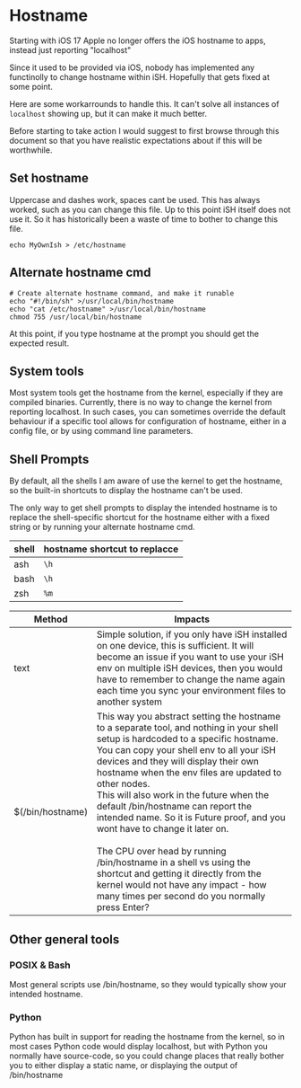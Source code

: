 # Hostname

Starting with iOS 17 Apple no longer offers the iOS hostname to apps, instead just reporting "localhost"

Since it used to be provided via iOS, nobody has implemented any functinolly to change hostname within iSH. Hopefully that gets fixed at some point.

Here are some workarrounds to handle this. It can't solve all instances of `localhost` showing up, but it can make it much better.

Before starting to take action I would suggest to first browse through this document so that you have realistic expectations about if this will be worthwhile.

## Set hostname

Uppercase and dashes work, spaces cant be used. This has always worked, such as you can change this file. Up to this point iSH itself does not use it. So it has historically been a waste of time to bother to change this file.

``` shell
echo MyOwnIsh > /etc/hostname
```

## Alternate hostname cmd

``` shell
# Create alternate hostname command, and make it runable
echo "#!/bin/sh" >/usr/local/bin/hostname
echo "cat /etc/hostname" >/usr/local/bin/hostname
chmod 755 /usr/local/bin/hostname
```

At this point, if you type hostname at the prompt you should get the expected result.

## System tools

Most system tools get the hostname from the kernel, especially if they are compiled binaries. Currently, there is no way to change the kernel from reporting localhost.
In such cases, you can sometimes override the default behaviour if a specific tool allows for configuration of hostname, either in a config file, or by using command line parameters.

## Shell Prompts

By default, all the shells I am aware of use the kernel to get the hostname, so the built-in shortcuts to display the hostname can't be used.

The only way to get shell prompts to display the intended hostname is to replace the shell-specific shortcut for the hostname either with a fixed string or by running your alternate hostname cmd.

shell | hostname shortcut to replacce
-|-
ash | `\h`
bash | `\h`
zsh  | `%m`

Method | Impacts
-|-
text | Simple solution, if you only have iSH installed on one device, this is sufficient. It will become an issue if you want to use your iSH env on multiple iSH devices, then you would have to remember to change the name again each time you sync your environment files to another system
$(/bin/hostname) | This way you abstract setting the hostname to a separate tool, and nothing in your shell setup is hardcoded to a specific hostname. You can copy your shell env to all your iSH devices and they will display their own hostname when the env files are updated to other nodes.<br> This will also work in the future when the default /bin/hostname can report the intended name. So it is Future proof, and you wont have to change it later on.<br><br> The CPU over head by running /bin/hostname in a shell vs using the shortcut and getting it directly from the kernel would not have any impact - how many times per second do you normally press Enter?

## Other general tools

### POSIX & Bash

Most general scripts use /bin/hostname, so they would typically show your intended hostname.

### Python

Python has built in support for reading the hostname from the kernel, so in most cases Python code would display localhost, but with Python you normally have source-code, so you could change places that really bother you to either display a static name, or displaying the output of /bin/hostname
